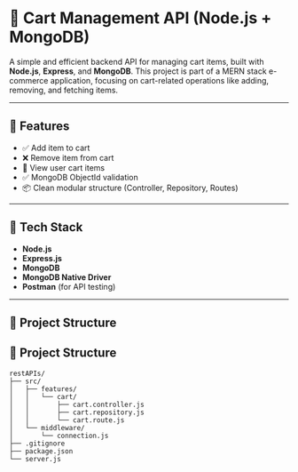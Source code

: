 # 🛒 Cart Management API (Node.js + MongoDB)

A simple and efficient backend API for managing cart items, built with **Node.js**, **Express**, and **MongoDB**. This project is part of a MERN stack e-commerce application, focusing on cart-related operations like adding, removing, and fetching items.

---

## 🚀 Features

- ✅ Add item to cart
- ❌ Remove item from cart
- 🔄 View user cart items
- ✅ MongoDB ObjectId validation
- 📦 Clean modular structure (Controller, Repository, Routes)

---

## 🧰 Tech Stack

- **Node.js**
- **Express.js**
- **MongoDB**
- **MongoDB Native Driver**
- **Postman** (for API testing)

---

## 📁 Project Structure
## 📁 Project Structure

```text
restAPIs/
├── src/
│   ├── features/
│   │   └── cart/
│   │       ├── cart.controller.js
│   │       ├── cart.repository.js
│   │       └── cart.route.js
│   └── middleware/
│       └── connection.js
├── .gitignore
├── package.json
└── server.js

